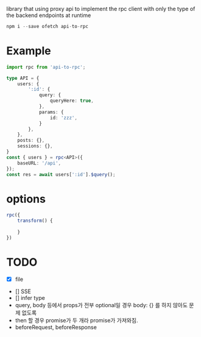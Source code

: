 library that using proxy api to implement the rpc client with only the type of the backend endpoints at runtime

```ts
npm i --save ofetch api-to-rpc
```

# Example
```ts
import rpc from 'api-to-rpc';

type API = {
    users: {
        ':id': {
            query: {
                queryHere: true,
            },
            params: {
                id: 'zzz',
            }
        },
    },
    posts: {},
    sessions: {},
}
const { users } = rpc<API>({
    baseURL: '/api',
});
const res = await users[':id'].$query();
```
# options
```ts
rpc({
    transform() {
        
    }
})
```
# TODO
- [x] file
- [] SSE
- [] infer type
- query, body 등에서 props가 전부 optional일 경우 body: {} 를 하지 않아도 문제 없도록
- then 할 경우 promise가 두 개라 promise가 가져와짐.
- beforeRequest, beforeResponse
